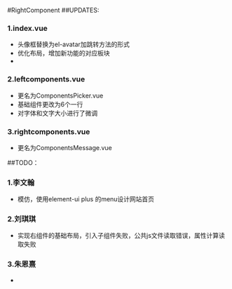 #RightComponent
##UPDATES:
### 1.index.vue
- 头像框替换为el-avatar加跳转方法的形式
- 优化布局，增加新功能的对应板块
- 
### 2.leftcomponents.vue
- 更名为ComponentsPicker.vue
- 基础组件更改为6个一行
- 对字体和文字大小进行了微调

### 3.rightcomponents.vue
- 更名为ComponentsMessage.vue

##TODO：
### 1.李文翰
- 模仿[](https://vform666.com/vform3.html?from=element_plus)，使用element-ui plus 的menu设计网站首页
### 2.刘琪琪
 - 实现右组件的基础布局，引入子组件失败，公共js文件读取错误，属性计算读取失败
### 3.朱恩熹
 - 